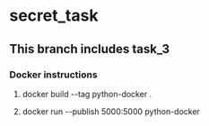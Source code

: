 # secret_task

## This branch includes task_3

### Docker instructions

1. docker build --tag python-docker .

2. docker run --publish 5000:5000 python-docker